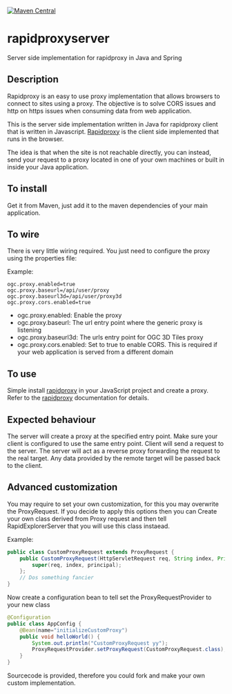 [![Maven Central](https://maven-badges.herokuapp.com/maven-central/io.github.felipecarrillo100/rapidproxyserver/badge.svg)](https://maven-badges.herokuapp.com/maven-central/io.github.felipecarrillo100/rapidproxyserver)

# rapidproxyserver
Server side implementation for rapidproxy in Java and Spring

## Description
Rapidproxy is an easy to use proxy implementation that allows browsers to connect to sites using a proxy. The objective is to solve CORS issues and http on https issues when consuming data from web application.

This is the server side implementation written in Java for rapidproxy client that is written in Javascript.
[Rapidproxy](https://github.com/felipecarrillo100/rapidproxy) is the client side implemented that runs in the browser.

The idea is that when the site is not reachable directly, you can instead, send your request to a proxy located in one of your own machines or built in inside your Java application.

## To install
Get it from Maven, just add it to the maven dependencies of your main application.

## To wire
There is very little wiring required. You just need to configure the proxy using the properties file:

Example:
```
ogc.proxy.enabled=true
ogc.proxy.baseurl=/api/user/proxy
ogc.proxy.baseurl3d=/api/user/proxy3d
ogc.proxy.cors.enabled=true
```

* ogc.proxy.enabled: Enable the proxy 
* ogc.proxy.baseurl: The url entry point where the generic proxy is listening
* ogc.proxy.baseurl3d: The urls entry point for OGC 3D Tiles proxy
* ogc.proxy.cors.enabled: Set to true to enable CORS.  This is required if your web application is served from a different domain

## To use

Simple install [rapidproxy](https://github.com/felipecarrillo100/rapidproxy) in your JavaScript project and create a proxy.
Refer to the [rapidproxy](https://github.com/felipecarrillo100/rapidproxy) documentation for details.

## Expected behaviour
The server will create a proxy at the specified entry point. Make sure your client is configured to use the same entry point.
Client will send a request to the server.  The server will act as a reverse proxy forwarding the request to the real target. Any data provided by the remote target will be passed back to the client.


## Advanced customization
You may require to set your own customization, for this you may overwrite the ProxyRequest. If you decide to apply this options then you can
Create your own class derived from Proxy request and then tell RapidExplorerServer that you will use this class instaead.

Example:
```Java
public class CustomProxyRequest extends ProxyRequest {
    public CustomProxyRequest(HttpServletRequest req, String index, Principal principal) {
        super(req, index, principal);
    };
    // Dos something fancier
}
```

Now create a configuration bean to tell set the ProxyRequestProvider to your new class
```Java
@Configuration
public class AppConfig {
    @Bean(name="initializeCustomProxy")
    public void helloWorld() {
        System.out.println("CustomProxyRequest yy");
        ProxyRequestProvider.setProxyRequest(CustomProxyRequest.class);
    }
}
```

Sourcecode is provided, therefore you could fork and make your own custom implementation.
